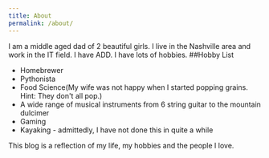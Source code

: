 ```yaml
---
title: About
permalink: /about/
---
```


I am a middle aged dad of 2 beautiful girls.
I live in the Nashville area and work in the IT field.
I have ADD.
I have lots of hobbies.
##Hobby List

  *  Homebrewer
  *  Pythonista
  *  Food Science(My wife was not happy when I started popping grains. Hint: They don't all pop.)
  *  A wide range of musical instruments from 6 string guitar to the mountain dulcimer
  *  Gaming
  *  Kayaking - admittedly, I have not done this in quite a while

This blog is a reflection of my life, my hobbies and the people I love.
